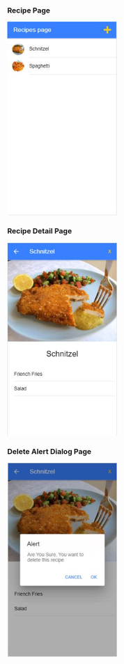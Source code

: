 ### Recipe Page
<img src="home.JPG" width="252">

### Recipe Detail Page
<img src="recipe.JPG" width="252">

### Delete Alert Dialog Page
<img src="delete alert.JPG" width="252">